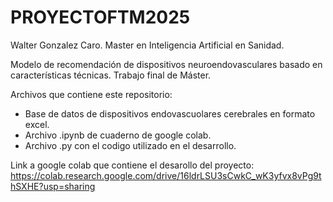 # PROYECTOFTM2025
Walter Gonzalez Caro.
Master en Inteligencia Artificial en Sanidad.

Modelo de recomendación de dispositivos neuroendovasculares basado en características técnicas.
Trabajo final de Máster. 

Archivos que contiene este repositorio: 
- Base de datos de dispositivos endovascuolares cerebrales en formato excel.
- Archivo .ipynb de cuaderno de google colab.
- Archivo .py con el codigo utilizado en el desarrollo. 


Link a google colab que contiene el desarollo del proyecto: 
https://colab.research.google.com/drive/16ldrLSU3sCwkC_wK3yfvx8vPg9thSXHE?usp=sharing


